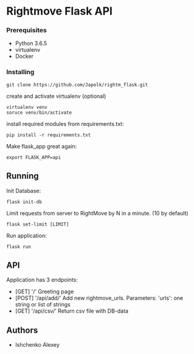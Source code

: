 # Rightmove Flask API


### Prerequisites

* Python 3.6.5
* virtualenv
* Docker

### Installing

```
git clone https://github.com/Japolk/rightm_flask.git
```
create and activate virtualenv (optional)
```
virtualenv venv
soruce venv/bin/activate
```
install required modules from requirements.txt:
```
pip install -r requirements.txt
```
Make flask_app great again:
```
export FLASK_APP=api
```

## Running

Init Database:
```
flask init-db
```
Limit requests from server to RightMove by N in a minute. (10 by default)
```
flask set-limit [LIMIT]
```
Run application:
```
flask run 
```
## API

Application has 3 endpoints:
* [GET]  '/'            Greeting page 
* [POST] '/api/add/'    Add new rightmove_urls. Parameters: 'urls': one string or list of strings
* [GET] '/api/csv/'     Return csv file with DB-data 



## Authors
* Ishchenko Alexey


